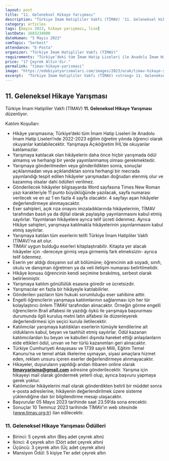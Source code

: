 ```yaml
---
layout: post
title: "11. Geleneksel Hikaye Yarışması"
description: "Türkiye İmam Hatipliler Vakfı (TİMAV) '11. Geleneksel Hikaye Yarışması' düzenliyor."
category: articles
tags: [mayıs 2023, hikaye yarışması, lise]
lastDate: 1683234000
dateHuman: "5 Mayıs 2023"
comTopic: "Serbest"
attendance: "E-Posta"
organizer: "Türkiye İmam Hatipliler Vakfı (TİMAV)"
requirements: "Türkiye’deki tüm İmam Hatip Liseleri ile Anadolu İmam Hatip Liseleri’nde 2022-2023 eğitim öğretim yılında öğrenci olarak okuyanlar katılabilir."
price: "17 Çeyrek Altın'dır."
permalink: "timav-hikaye-yarismasi"
image: "https://edebiyatyarismalari.com/images/2023/ocak/timav-hikaye-yarismasi.jpg"
excerpt:  "Türkiye İmam Hatipliler Vakfı (TİMAV) <strong> 11. Geleneksel Hikaye Yarışması </strong> düzenliyor."
---
```


## 11. Geleneksel Hikaye Yarışması
Türkiye İmam Hatipliler Vakfı (TİMAV) **11. Geleneksel Hikaye Yarışması** düzenliyor.  

Katılım Koşulları:
- Hikâye yarışmasına; Türkiye’deki tüm İmam Hatip Liseleri ile Anadolu İmam Hatip Liseleri’nde 2022-2023 eğitim öğretim yılında öğrenci olarak okuyanlar katılabilecektir. Yarışmaya Açıköğretim İHL’de okuyanlar katılamazlar.
- Yarışmaya katılacak olan hikâyelerin daha önce hiçbir yarışmada ödül almamış ve herhangi bir yerde yayımlanmamış olması gerekmektedir.
- Yarışmaya gönderilmeden veya gönderildikten sonra, sonuçlar açıklanmadan veya açıklandıktan sonra herhangi bir mecrada yayınlandığı tespit edilen hikâyeler yarışmadan doğrudan elenmiş olur ve kazanmış olsalar dahi ödülleri verilmez.
- Gönderilecek hikâyeler bilgisayarda Word sayfasına Times New Roman yazı karakteriyle 11 punto büyüklüğünde yazılacak, sayfa numarası verilecek ve en az 1 en fazla 4 sayfa olacaktır. 4 sayfayı aşan hikâyeler değerlendirmeye alınmayacaktır.
- Eser sahipleri, açık rıza onayını imzaladıklarında hikâyelerinin, TİMAV tarafından basılı ya da dijital olarak paylaşılıp yayınlanmasını kabul etmiş sayılırlar. Yayımlanan hikâyelere ayrıca telif ücreti ödenmez. Ayrıca Hikâye sahipleri, yarışmaya katılmakla hikâyelerinin yayınlanmasını kabul etmiş sayılırlar.
- Yarışmaya katılan tüm eserlerin telifi Türkiye İmam Hatipliler Vakfı (TİMAV)’na ait olur.
- TİMAV uygun bulduğu eserleri kitaplaştırabilir. Kitapta yer alacak hikâyeler için -dereceye girmiş veya girmemiş fark etmeksizin- ayrıca telif ödenmez.
- Eserin yer aldığı dosyanın sol alt bölümüne; öğrencinin adı soyadı, sınıfı, okulu ve danışman öğretmen ya da veli iletişim numarası belirtilmelidir.
- Hikâye konusu öğrencinin kendi seçimine bırakılmış, serbest olarak belirlenmiştir.
- Yarışmaya katılım gönüllülük esasına göredir ve ücretsizdir.
- Yarışmacılar en fazla bir hikâyeyle katılabilirler.
- Gönderilen yazıların tüm hukuki sorumluluğu eser sahibine aittir.
- Engelli öğrencilerin yarışmaya katılımlarının sağlanması için her tür kolaylaştırıcı önlem TİMAV tarafından alınacaktır. Örneğin görme engelli öğrencilerin Brail alfabesi ile yazdığı öykü ile yarışmaya başvurması durumunda ilgili kuruluş metni latin alfabesi ile düzenleyerek değerlendirmesi için seçici kurula iletilecektir.
- Katılımcılar yarışmaya katıldıkları eserlerin tümüyle kendilerine ait olduklarını kabul, beyan ve taahhüt etmiş sayılırlar. Ödül kazanan katılımcılardan bu beyan ve kabulleri dışında hareket ettiği anlaşılanların elde ettikleri ödül, unvan ve her türlü kazanımları geri alınacaktır.
- Türkiye Cumhuriyeti Anayasası ve 1739 sayılı Milli, Eğitim Temel Kanunu’na ve temel ahlak ilkelerine uymayan, siyasi amaçlara hizmet eden, reklam unsuru içeren eserler değerlendirmeye alınmayacaktır.
- Hikayeler, duyuruların yapıldığı andan itibaren online olarak **timavyarisma@gmail.com** adresine gönderilecektir. Yarışma için hikayeyi mail olarak göndermek yeterli olup, ayrıca başvuru yapmaya gerek yoktur.
- Katılımcılar hikâyelerini mail olarak gönderdikten belirli bir müddet sonra e-posta adreslerine, hikâyenin değerlendirilmek üzere sisteme yüklendiğine dair bir bilgilendirme mesajı ulaşacaktır.
- Başvurular 05 Mayıs 2023 tarihinde saat 23.59’da sona erecektir.
- Sonuçlar 10 Temmuz 2023 tarihinde TİMAV’ın web sitesinde (www.timav.org.tr) ilan edilecektir.

### 11. Geleneksel Hikaye Yarışması Ödülleri
- Birinci: 5 çeyrek altın (Beş adet çeyrek altın)
- İkinci: 4 çeyrek altın (Dört adet çeyrek altın)
- Üçüncü: 3 çeyrek altın (Üç adet çeyrek altın)
- Mansiyon Ödül: 5 kişiye 1’er adet çeyrek altın